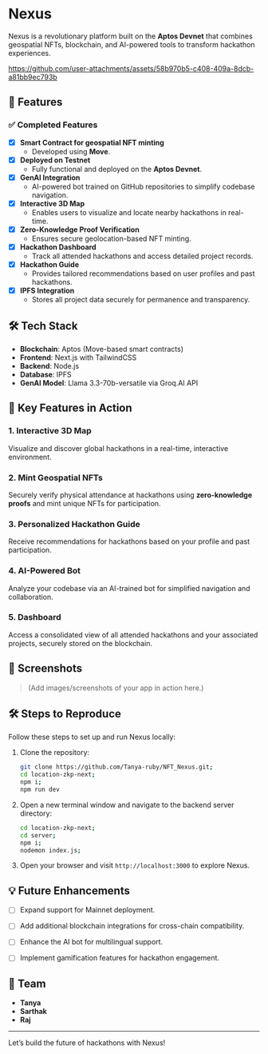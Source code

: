 # Nexus  

Nexus is a revolutionary platform built on the **Aptos Devnet** that combines geospatial NFTs, blockchain, and AI-powered tools to transform hackathon experiences. 

https://github.com/user-attachments/assets/58b970b5-c408-409a-8dcb-a81bb9ec793b

## 🚀 Features  
### ✅ Completed Features  
- [x] **Smart Contract for geospatial NFT minting**  
  - Developed using **Move**.  
- [x] **Deployed on Testnet**  
  - Fully functional and deployed on the **Aptos Devnet**.  
- [x] **GenAI Integration**  
  - AI-powered bot trained on GitHub repositories to simplify codebase navigation.  
- [x] **Interactive 3D Map**  
  - Enables users to visualize and locate nearby hackathons in real-time.  
- [x] **Zero-Knowledge Proof Verification**  
  - Ensures secure geolocation-based NFT minting.  
- [x] **Hackathon Dashboard**  
  - Track all attended hackathons and access detailed project records.  
- [x] **Hackathon Guide**  
  - Provides tailored recommendations based on user profiles and past hackathons.  
- [x] **IPFS Integration**  
  - Stores all project data securely for permanence and transparency.  

## 🛠️ Tech Stack  
- **Blockchain**: Aptos (Move-based smart contracts)  
- **Frontend**: Next.js with TailwindCSS  
- **Backend**: Node.js 
- **Database**: IPFS
- **GenAI Model**: Llama 3.3-70b-versatile via Groq.AI API  

## 🌟 Key Features in Action  
### 1. **Interactive 3D Map**  
Visualize and discover global hackathons in a real-time, interactive environment.  

### 2. **Mint Geospatial NFTs**  
Securely verify physical attendance at hackathons using **zero-knowledge proofs** and mint unique NFTs for participation.  

### 3. **Personalized Hackathon Guide**  
Receive recommendations for hackathons based on your profile and past participation.  

### 4. **AI-Powered Bot**  
Analyze your codebase via an AI-trained bot for simplified navigation and collaboration.  

### 5. **Dashboard**  
Access a consolidated view of all attended hackathons and your associated projects, securely stored on the blockchain.  

## 📸 Screenshots  
> (Add images/screenshots of your app in action here.)  

## 🛠️ Steps to Reproduce  

Follow these steps to set up and run Nexus locally:  

1. Clone the repository:  
   ```bash
   git clone https://github.com/Tanya-ruby/NFT_Nexus.git;
   cd location-zkp-next;
   npm i;
   npm run dev
   ```  
2. Open a new terminal window and navigate to the backend server directory:  
   ```bash
   cd location-zkp-next;
   cd server;
   npm i;
   nodemon index.js;
   ```  

3. Open your browser and visit `http://localhost:3000` to explore Nexus.  

## 💡 Future Enhancements  
- [ ] Expand support for Mainnet deployment.  
- [ ] Add additional blockchain integrations for cross-chain compatibility.  
- [ ] Enhance the AI bot for multilingual support.  
- [ ] Implement gamification features for hackathon engagement.  


## 👥 Team  
- **Tanya**
- **Sarthak**
- **Raj** 
---

Let’s build the future of hackathons with Nexus!  
```  
